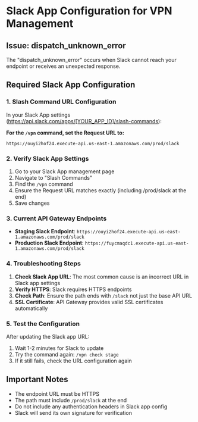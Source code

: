 # Slack App Configuration for VPN Management

## Issue: dispatch_unknown_error

The "dispatch_unknown_error" occurs when Slack cannot reach your endpoint or receives an unexpected response.

## Required Slack App Configuration

### 1. Slash Command URL Configuration

In your Slack App settings (https://api.slack.com/apps/[YOUR_APP_ID]/slash-commands):

**For the `/vpn` command, set the Request URL to:**
```
https://ouyi2hof24.execute-api.us-east-1.amazonaws.com/prod/slack
```

### 2. Verify Slack App Settings

1. Go to your Slack App management page
2. Navigate to "Slash Commands"
3. Find the `/vpn` command
4. Ensure the Request URL matches exactly (including /prod/slack at the end)
5. Save changes

### 3. Current API Gateway Endpoints

- **Staging Slack Endpoint**: `https://ouyi2hof24.execute-api.us-east-1.amazonaws.com/prod/slack`
- **Production Slack Endpoint**: `https://fuycmaqdc1.execute-api.us-east-1.amazonaws.com/prod/slack`

### 4. Troubleshooting Steps

1. **Check Slack App URL**: The most common cause is an incorrect URL in Slack app settings
2. **Verify HTTPS**: Slack requires HTTPS endpoints
3. **Check Path**: Ensure the path ends with `/slack` not just the base API URL
4. **SSL Certificate**: API Gateway provides valid SSL certificates automatically

### 5. Test the Configuration

After updating the Slack app URL:
1. Wait 1-2 minutes for Slack to update
2. Try the command again: `/vpn check stage`
3. If it still fails, check the URL configuration again

## Important Notes

- The endpoint URL must be HTTPS
- The path must include `/prod/slack` at the end
- Do not include any authentication headers in Slack app config
- Slack will send its own signature for verification